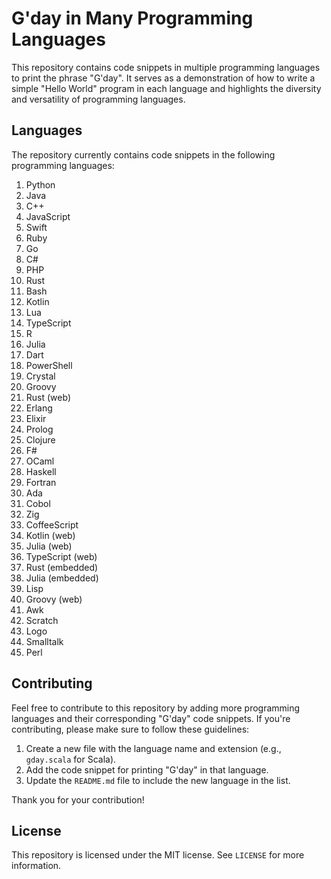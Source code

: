 # G'day in Many Programming Languages

This repository contains code snippets in multiple programming languages to print the phrase "G'day". It serves as a demonstration of how to write a simple "Hello World" program in each language and highlights the diversity and versatility of programming languages.

## Languages

The repository currently contains code snippets in the following programming languages:

1. Python
2. Java
3. C++
4. JavaScript
5. Swift
6. Ruby
7. Go
8. C#
9. PHP
10. Rust
11. Bash
12. Kotlin
13. Lua
14. TypeScript
15. R
16. Julia
17. Dart
18. PowerShell
19. Crystal
20. Groovy
21. Rust (web)
22. Erlang
23. Elixir
24. Prolog
25. Clojure
26. F#
27. OCaml
28. Haskell
29. Fortran
30. Ada
31. Cobol
32. Zig
33. CoffeeScript
34. Kotlin (web)
35. Julia (web)
36. TypeScript (web)
37. Rust (embedded)
38. Julia (embedded)
39. Lisp
40. Groovy (web)
41. Awk
42. Scratch
43. Logo
44. Smalltalk
45. Perl

## Contributing

Feel free to contribute to this repository by adding more programming languages and their corresponding "G'day" code snippets. If you're contributing, please make sure to follow these guidelines:

1. Create a new file with the language name and extension (e.g., `gday.scala` for Scala).
2. Add the code snippet for printing "G'day" in that language.
3. Update the `README.md` file to include the new language in the list.

Thank you for your contribution!

## License

This repository is licensed under the MIT license. See `LICENSE` for more information.
